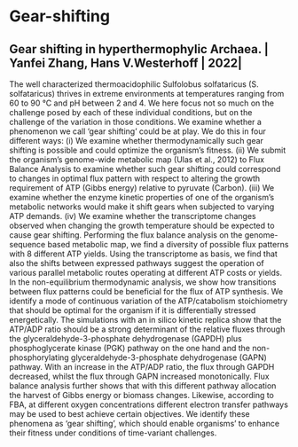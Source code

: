 # Gear-shifting
## Gear shifting in hyperthermophylic Archaea. | Yanfei Zhang, Hans V.Westerhoff | 2022|

The well characterized thermoacidophilic Sulfolobus solfataricus (S. solfataricus) thrives in extreme environments at temperatures ranging from 60 to 90 °C and pH between 2 and 4. We here focus not so much on the challenge posed by each of these individual conditions, but on the challenge of the variation in those conditions. We examine whether a phenomenon we call ‘gear shifting’ could be at play. We do this in four different ways: (i) We examine whether thermodynamically such gear shifting is possible and could optimize the organism’s fitness. (ii) We submit the organism’s genome-wide metabolic map (Ulas et al., 2012) to Flux Balance Analysis to examine whether such gear shifting could correspond to changes in optimal flux pattern with respect  to altering the growth requirement of ATP (Gibbs energy) relative to pyruvate (Carbon).  (iii) We examine whether the enzyme kinetic properties of one of the organism’s metabolic networks would make it shift gears when subjected to varying ATP demands.  (iv) We examine whether the transcriptome changes observed when changing the growth temperature should be expected to cause gear shifting.  Performing the flux balance analysis on the genome-sequence based metabolic map, we find a diversity of possible flux patterns with 8 different ATP yields. Using the transcriptome as basis, we find that also the shifts between expressed pathways suggest the operation of various parallel metabolic routes operating at different ATP costs or yields. In the non-equilibrium thermodynamic analysis, we show how transitions between flux patterns could be beneficial for the flux of ATP synthesis. We identify a mode of continuous variation of the ATP/catabolism stoichiometry that should be optimal for the organism if it is differentially stressed energetically. The simulations with an in silico kinetic replica show that the ATP/ADP ratio should be a strong determinant of the relative fluxes through the glyceraldehyde-3-phosphate dehydrogenase (GAPDH) plus phosphoglycerate kinase (PGK) pathway on the one hand and the non-phosphorylating glyceraldehyde-3-phosphate dehydrogenase (GAPN) pathway. With an increase in the ATP/ADP ratio, the flux through GAPDH decreased, whilst the flux through GAPN increased monotonically. Flux balance analysis further shows that with this different pathway allocation the harvest of Gibbs energy or biomass changes. Likewise, according to FBA, at different oxygen concentrations different electron transfer pathways may be used to best achieve certain objectives. We identify these phenomena as ‘gear shifting’, which should enable organisms’ to enhance their fitness under conditions of time-variant challenges.  
